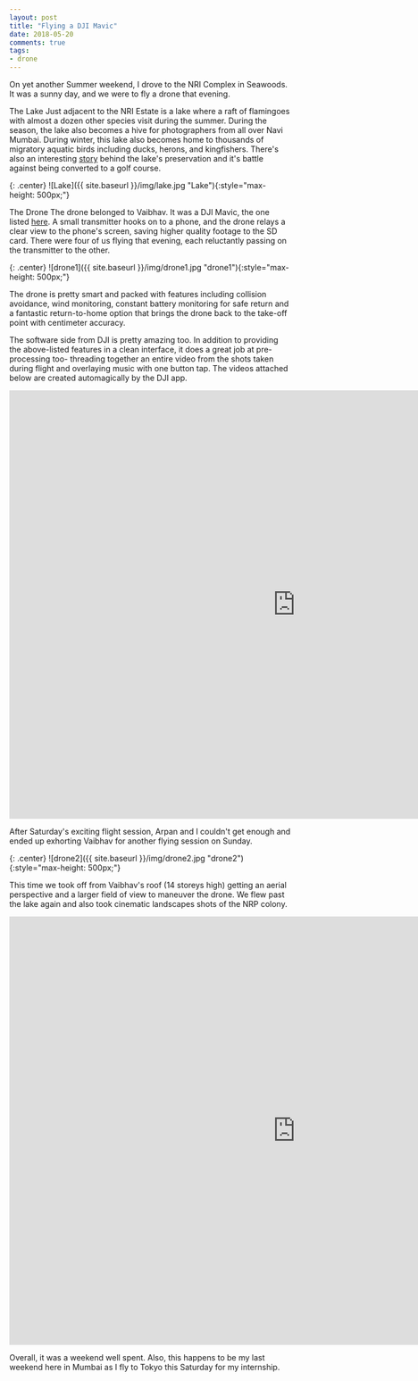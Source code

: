 ```yaml
---
layout: post
title: "Flying a DJI Mavic"
date: 2018-05-20
comments: true
tags:
- drone
---
```


On yet another Summer weekend, I drove to the NRI Complex in Seawoods. It was a sunny day, and we were to fly a drone that evening.

The Lake
Just adjacent to the NRI Estate is a lake where a raft of flamingoes with almost a dozen other species visit during the summer. During the season, the lake also becomes a hive for photographers from all over Navi Mumbai. 
During winter, this lake also becomes home to thousands of migratory aquatic birds including ducks, herons, and kingfishers. There's also an interesting [story](https://www.thebetterindia.com/120843/shruti-agarwal-sunil-agarwal-seawoods-lake-mumbai/) behind the lake's preservation and it's battle against being converted to a golf course.

{: .center}
![Lake]({{ site.baseurl }}/img/lake.jpg "Lake"){:style="max-height: 500px;"}

The Drone
The drone belonged to Vaibhav. It was a DJI Mavic, the one listed [here](https://www.dji.com/mavic). A small transmitter hooks on to a phone, and the drone relays a clear view to the phone's screen, saving higher quality footage to the SD card. There were four of us flying that evening, each reluctantly passing on the transmitter to the other.

{: .center}
![drone1]({{ site.baseurl }}/img/drone1.jpg "drone1"){:style="max-height: 500px;"}

The drone is pretty smart and packed with features including collision avoidance, wind monitoring, constant battery monitoring for safe return and a fantastic return-to-home option that brings the drone back to the take-off point with centimeter accuracy.

The software side from DJI is pretty amazing too. In addition to providing the above-listed features in a clean interface, it does a great job at pre-processing too- threading together an entire video from the shots taken during flight and overlaying music with one button tap. The videos attached below are created automagically by the DJI app.

<div class="videowrapper">
    <iframe width="1024" height="768" src="https://www.youtube.com/embed/_7gnN7xBIlM" frameborder="0" allowfullscreen></iframe>
</div>

After Saturday's exciting flight session, Arpan and I couldn't get enough and ended up exhorting Vaibhav for another flying session on Sunday.

{: .center}
![drone2]({{ site.baseurl }}/img/drone2.jpg "drone2"){:style="max-height: 500px;"}

This time we took off from Vaibhav's roof (14 storeys high) getting an aerial perspective and a larger field of view to maneuver the drone. We flew past the lake again and also took cinematic landscapes shots of the NRP colony.

<div class="videowrapper">
    <iframe width="1024" height="768" src="https://www.youtube.com/embed/iOXtOOut9f4" frameborder="0" allowfullscreen></iframe>
</div>

Overall, it was a weekend well spent. Also, this happens to be my last weekend here in Mumbai as I fly to Tokyo this Saturday for my internship. 
